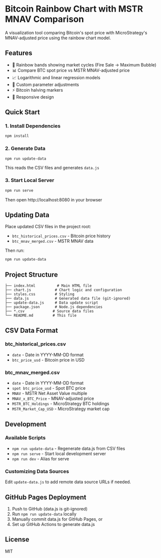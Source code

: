 # Bitcoin Rainbow Chart with MSTR MNAV Comparison

A visualization tool comparing Bitcoin's spot price with MicroStrategy's MNAV-adjusted price using the rainbow chart model.

## Features

- 🌈 Rainbow bands showing market cycles (Fire Sale → Maximum Bubble)
- 📊 Compare BTC spot price vs MSTR MNAV-adjusted price
- 📈 Logarithmic and linear regression models
- 🎯 Custom parameter adjustments
- ⚡ Bitcoin halving markers
- 📱 Responsive design

## Quick Start

### 1. Install Dependencies
```bash
npm install
```

### 2. Generate Data
```bash
npm run update-data
```
This reads the CSV files and generates `data.js`

### 3. Start Local Server
```bash
npm run serve
```
Then open http://localhost:8080 in your browser

## Updating Data

Place updated CSV files in the project root:
- `btc_historical_prices.csv` - Bitcoin price history
- `btc_mnav_merged.csv` - MSTR MNAV data

Then run:
```bash
npm run update-data
```

## Project Structure

```
├── index.html          # Main HTML file
├── chart.js           # Chart logic and configuration
├── styles.css         # Styling
├── data.js            # Generated data file (git-ignored)
├── update-data.js     # Data update script
├── package.json       # Node.js dependencies
├── *.csv             # Source data files
└── README.md         # This file
```

## CSV Data Format

### btc_historical_prices.csv
- `date` - Date in YYYY-MM-DD format
- `btc_price_usd` - Bitcoin price in USD

### btc_mnav_merged.csv
- `date` - Date in YYYY-MM-DD format
- `spot btc_price_usd` - Spot BTC price
- `MNAV` - MSTR Net Asset Value multiple
- `MNAV_x_BTC_Price` - MNAV-adjusted price
- `MSTR_BTC_Holdings` - MicroStrategy BTC holdings
- `MSTR_Market_Cap_USD` - MicroStrategy market cap

## Development

### Available Scripts
- `npm run update-data` - Regenerate data.js from CSV files
- `npm run serve` - Start local development server
- `npm run dev` - Alias for serve

### Customizing Data Sources
Edit `update-data.js` to add remote data source URLs if needed.

## GitHub Pages Deployment

1. Push to GitHub (data.js is git-ignored)
2. Run `npm run update-data` locally
3. Manually commit data.js for GitHub Pages, or
4. Set up GitHub Actions to generate data.js

## License

MIT